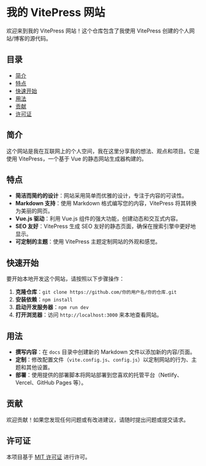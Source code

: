 # 我的 VitePress 网站

欢迎来到我的 VitePress 网站！这个仓库包含了我使用 VitePress 创建的个人网站/博客的源代码。

## 目录

- [简介](#简介)
- [特点](#特点)
- [快速开始](#快速开始)
- [用法](#用法)
- [贡献](#贡献)
- [许可证](#许可证)

## 简介

这个网站是我在互联网上的个人空间，我在这里分享我的想法、观点和项目。它是使用 VitePress，一个基于 Vue 的静态网站生成器构建的。

## 特点

- **简洁而简约的设计**：网站采用简单而优雅的设计，专注于内容的可读性。
- **Markdown 支持**：使用 Markdown 格式编写您的内容，VitePress 将其转换为美丽的网页。
- **Vue.js 驱动**：利用 Vue.js 组件的强大功能，创建动态和交互式内容。
- **SEO 友好**：VitePress 生成 SEO 友好的静态页面，确保在搜索引擎中更好地显示。
- **可定制的主题**：使用 VitePress 主题定制网站的外观和感觉。

## 快速开始

要开始本地开发这个网站，请按照以下步骤操作：

1. **克隆仓库**：`git clone https://github.com/你的用户名/你的仓库.git`
2. **安装依赖**：`npm install`
3. **启动开发服务器**：`npm run dev`
4. **打开浏览器**：访问 `http://localhost:3000` 来本地查看网站。

## 用法

- **撰写内容**：在 `docs` 目录中创建新的 Markdown 文件以添加新的内容/页面。
- **定制**：修改配置文件（`vite.config.js`、`config.js`）以定制网站的行为、主题和其他设置。
- **部署**：使用提供的部署脚本将网站部署到您喜欢的托管平台（Netlify、Vercel、GitHub Pages 等）。

## 贡献

欢迎贡献！如果您发现任何问题或有改进建议，请随时提出问题或提交请求。

## 许可证

本项目基于 [MIT 许可证](LICENSE) 进行许可。
